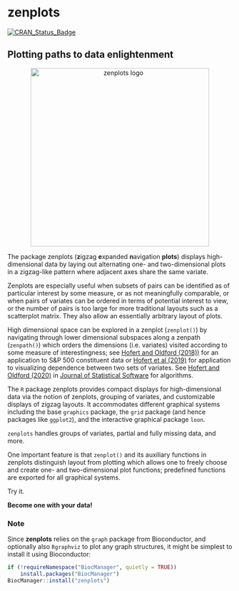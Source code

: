 # zenplots

[![CRAN\_Status\_Badge](https://www.r-pkg.org/badges/version/zenplots)](https://cran.r-project.org/package=zenplots)

## Plotting paths to data enlightenment

<p align="center">
  <img src="reference/figures/logo.png" width="400" alt="zenplots logo">
</p>


The package zenplots (**z**igzag
**e**xpanded **n**avigation **plots**) displays high-dimensional data by laying out alternating one- and two-dimensional plots in a zigzag-like pattern where adjacent axes share the same variate. 

Zenplots are especially useful when
subsets of pairs can be identified as of particular interest by some measure, or as not meaningfully comparable, or when pairs of variates can be ordered in terms of potential interest to view, or the number of pairs is too large for more traditional layouts such as a scatterplot matrix. They also allow an essentially arbitrary layout of plots. 

High dimensional space can be explored in a zenplot (`zenplot()`) by navigating through lower dimensional subspaces along a zenpath (`zenpath()`) which orders the dimensions (i.e. variates) visited according to some measure of interestingness; see [Hofert and Oldford (2018))](https://www.sciencedirect.com/science/article/pii/S245230621730031X) for an application to S&P 500 constituent data or [Hofert et al (2019)](https://www.sciencedirect.com/science/article/pii/S0047259X1830023X) for application to visualizing dependence between two sets of variates.  See [Hofert and Oldford (2020)](https://doi.org/10.18637/jss.v095.i04) in [Journal of Statistical Software](https://www.jstatsoft.org/) for algorithms.

The `R` package zenplots provides compact displays for high-dimensional data via the
notion of zenplots, grouping of variates, and customizable displays of zigzag layouts. It accommodates different graphical systems including the base `graphics` package, the `grid` package (and hence packages like `ggplot2`), and the interactive graphical package `loon`. 

`zenplots` handles groups of variates, partial and fully missing data, and more. 

One important feature is that `zenplot()` and its auxiliary functions in zenplots distinguish layout from plotting which allows one to freely choose and create one- and two-dimensional plot functions; predefined functions are exported for all graphical systems.

Try it. 

**Become one with your data!**

### Note

Since **zenplots** relies on the `graph` package from Bioconductor, and optionally also `Rgraphviz` to plot any graph structures, it might be simplest to install it using Bioconductor:

```r
if (!requireNamespace("BiocManager", quietly = TRUE))
    install.packages("BiocManager")
BiocManager::install("zenplots")
```

